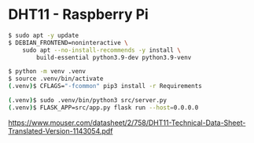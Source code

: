 # DHT11 - Raspberry Pi

```sh
$ sudo apt -y update
$ DEBIAN_FRONTEND=noninteractive \
	sudo apt --no-install-recommends -y install \
		build-essential python3.9-dev python3.9-venv

$ python -m venv .venv
$ source .venv/bin/activate
(.venv)$ CFLAGS="-fcommon" pip3 install -r Requirements

(.venv)$ sudo .venv/bin/python3 src/server.py
(.venv)$ FLASK_APP=src/app.py flask run --host=0.0.0.0
```

https://www.mouser.com/datasheet/2/758/DHT11-Technical-Data-Sheet-Translated-Version-1143054.pdf
